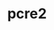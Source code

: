 ---
title: "pcre2"
layout: cache
categories: [package, v0.22.1]
meta: {"versions": ["10.43"], "compilers": ["apple-clang@=15.0.0", "cce@=15.0.1", "gcc@=10.2.1", "gcc@=10.3.0", "gcc@=11.1.0", "gcc@=11.4.0", "gcc@=7.3.1", "gcc@=7.5.0", "gcc@=9.4.0", "oneapi@=2024.0.0"], "oss": ["amzn2", "centos7", "rhel8", "sle_hpc15", "ubuntu18.04", "ubuntu20.04", "ubuntu22.04", "ventura"], "platforms": ["darwin", "linux"], "targets": ["aarch64", "neoverse_n1", "neoverse_v1", "neoverse_v2", "ppc64le", "x86_64_v3", "x86_64_v4", "zen4"], "stacks": ["aws-isc", "aws-isc-aarch64", "build_systems", "data-vis-sdk", "developer-tools", "developer-tools-manylinux2014", "e4s", "e4s-cray-rhel", "e4s-cray-sles", "e4s-neoverse-v2", "e4s-neoverse_v1", "e4s-oneapi", "e4s-power", "e4s-rocm-external", "ml-darwin-aarch64-mps", "ml-linux-x86_64-cpu", "ml-linux-x86_64-cuda", "radiuss", "root", "tutorial"], "num_specs": 14, "num_specs_by_stack": {"ml-darwin-aarch64-mps": 1, "root": 14, "aws-isc-aarch64": 2, "aws-isc": 1, "e4s-cray-rhel": 1, "developer-tools-manylinux2014": 1, "e4s-power": 1, "e4s-cray-sles": 1, "developer-tools": 1, "build_systems": 1, "radiuss": 1, "e4s-neoverse_v1": 1, "data-vis-sdk": 1, "e4s-neoverse-v2": 1, "ml-linux-x86_64-cuda": 1, "e4s": 1, "tutorial": 1, "e4s-rocm-external": 1, "ml-linux-x86_64-cpu": 1, "e4s-oneapi": 1}}
spec_details: [{"hash": "mb3qv5jv2fymysr6unkniqbps3p5pomb", "compiler": "apple-clang@=15.0.0", "versions": ["10.43"], "os": "ventura", "platform": "darwin", "target": "aarch64", "variants": ["build_system=autotools", "~jit", "+multibyte"], "stacks": ["ml-darwin-aarch64-mps", "root"], "size": "-", "tarball": "https://binaries.spack.io/releases/v0.22.1/build_cache/darwin-ventura-aarch64/apple-clang-15.0.0/pcre2-10.43/darwin-ventura-aarch64-apple-clang-15.0.0-pcre2-10.43-mb3qv5jv2fymysr6unkniqbps3p5pomb.spack"}, {"hash": "pzctnkpn42ro6sm7pcvh47llvmcndd5s", "compiler": "gcc@=7.3.1", "versions": ["10.43"], "os": "amzn2", "platform": "linux", "target": "aarch64", "variants": ["build_system=autotools", "~jit", "+multibyte"], "stacks": ["root", "aws-isc-aarch64"], "size": "-", "tarball": "https://binaries.spack.io/releases/v0.22.1/build_cache/linux-amzn2-aarch64/gcc-7.3.1/pcre2-10.43/linux-amzn2-aarch64-gcc-7.3.1-pcre2-10.43-pzctnkpn42ro6sm7pcvh47llvmcndd5s.spack"}, {"hash": "ehqd3zu6shyk2xwkbpzqgpy6gfe6ixp2", "compiler": "gcc@=7.3.1", "versions": ["10.43"], "os": "amzn2", "platform": "linux", "target": "neoverse_n1", "variants": ["build_system=autotools", "~jit", "+multibyte"], "stacks": ["root", "aws-isc-aarch64"], "size": "-", "tarball": "https://binaries.spack.io/releases/v0.22.1/build_cache/linux-amzn2-neoverse_n1/gcc-7.3.1/pcre2-10.43/linux-amzn2-neoverse_n1-gcc-7.3.1-pcre2-10.43-ehqd3zu6shyk2xwkbpzqgpy6gfe6ixp2.spack"}, {"hash": "houlvra2zqix4xfucnimqs3haowso52j", "compiler": "gcc@=7.3.1", "versions": ["10.43"], "os": "amzn2", "platform": "linux", "target": "x86_64_v3", "variants": ["build_system=autotools", "~jit", "+multibyte"], "stacks": ["aws-isc", "root"], "size": "-", "tarball": "https://binaries.spack.io/releases/v0.22.1/build_cache/linux-amzn2-x86_64_v3/gcc-7.3.1/pcre2-10.43/linux-amzn2-x86_64_v3-gcc-7.3.1-pcre2-10.43-houlvra2zqix4xfucnimqs3haowso52j.spack"}, {"hash": "n5ojrbaixom4cjzqnfwxago76tbc6l2r", "compiler": "cce@=15.0.1", "versions": ["10.43"], "os": "rhel8", "platform": "linux", "target": "zen4", "variants": ["build_system=autotools", "~jit", "+multibyte"], "stacks": ["root", "e4s-cray-rhel"], "size": "-", "tarball": "https://binaries.spack.io/releases/v0.22.1/build_cache/linux-rhel8-zen4/cce-15.0.1/pcre2-10.43/linux-rhel8-zen4-cce-15.0.1-pcre2-10.43-n5ojrbaixom4cjzqnfwxago76tbc6l2r.spack"}, {"hash": "goqesokkewchve32kfjysb4om75of35i", "compiler": "gcc@=10.2.1", "versions": ["10.43"], "os": "centos7", "platform": "linux", "target": "x86_64_v3", "variants": ["build_system=autotools", "~jit", "+multibyte"], "stacks": ["root", "developer-tools-manylinux2014"], "size": "-", "tarball": "https://binaries.spack.io/releases/v0.22.1/build_cache/linux-centos7-x86_64_v3/gcc-10.2.1/pcre2-10.43/linux-centos7-x86_64_v3-gcc-10.2.1-pcre2-10.43-goqesokkewchve32kfjysb4om75of35i.spack"}, {"hash": "55rml5kj7zwk633ooaxqwfiyz2cvzktd", "compiler": "gcc@=9.4.0", "versions": ["10.43"], "os": "ubuntu20.04", "platform": "linux", "target": "ppc64le", "variants": ["build_system=autotools", "~jit", "+multibyte"], "stacks": ["e4s-power", "root"], "size": "-", "tarball": "https://binaries.spack.io/releases/v0.22.1/build_cache/linux-ubuntu20.04-ppc64le/gcc-9.4.0/pcre2-10.43/linux-ubuntu20.04-ppc64le-gcc-9.4.0-pcre2-10.43-55rml5kj7zwk633ooaxqwfiyz2cvzktd.spack"}, {"hash": "xfwqbexrlsd3nocf5hgrolo2wgfrrbgk", "compiler": "gcc@=10.3.0", "versions": ["10.43"], "os": "sle_hpc15", "platform": "linux", "target": "x86_64_v4", "variants": ["build_system=autotools", "~jit", "+multibyte"], "stacks": ["e4s-cray-sles", "root"], "size": "-", "tarball": "https://binaries.spack.io/releases/v0.22.1/build_cache/linux-sle_hpc15-x86_64_v4/gcc-10.3.0/pcre2-10.43/linux-sle_hpc15-x86_64_v4-gcc-10.3.0-pcre2-10.43-xfwqbexrlsd3nocf5hgrolo2wgfrrbgk.spack"}, {"hash": "nfumxt2apdloalup7jyodudghzh27tfy", "compiler": "gcc@=7.5.0", "versions": ["10.43"], "os": "ubuntu18.04", "platform": "linux", "target": "x86_64_v3", "variants": ["build_system=autotools", "~jit", "+multibyte"], "stacks": ["developer-tools", "build_systems", "radiuss", "root"], "size": "-", "tarball": "https://binaries.spack.io/releases/v0.22.1/build_cache/linux-ubuntu18.04-x86_64_v3/gcc-7.5.0/pcre2-10.43/linux-ubuntu18.04-x86_64_v3-gcc-7.5.0-pcre2-10.43-nfumxt2apdloalup7jyodudghzh27tfy.spack"}, {"hash": "k3p2bzswnlryy2fnp3wkhmjzoqfmak6z", "compiler": "gcc@=11.4.0", "versions": ["10.43"], "os": "ubuntu22.04", "platform": "linux", "target": "neoverse_v1", "variants": ["build_system=autotools", "~jit", "+multibyte"], "stacks": ["e4s-neoverse_v1", "root"], "size": "-", "tarball": "https://binaries.spack.io/releases/v0.22.1/build_cache/linux-ubuntu22.04-neoverse_v1/gcc-11.4.0/pcre2-10.43/linux-ubuntu22.04-neoverse_v1-gcc-11.4.0-pcre2-10.43-k3p2bzswnlryy2fnp3wkhmjzoqfmak6z.spack"}, {"hash": "aamd2slb5rpo2jf7c7rmk3fs76orwuwn", "compiler": "gcc@=11.1.0", "versions": ["10.43"], "os": "ubuntu20.04", "platform": "linux", "target": "x86_64_v3", "variants": ["build_system=autotools", "~jit", "+multibyte"], "stacks": ["root", "data-vis-sdk"], "size": "-", "tarball": "https://binaries.spack.io/releases/v0.22.1/build_cache/linux-ubuntu20.04-x86_64_v3/gcc-11.1.0/pcre2-10.43/linux-ubuntu20.04-x86_64_v3-gcc-11.1.0-pcre2-10.43-aamd2slb5rpo2jf7c7rmk3fs76orwuwn.spack"}, {"hash": "btxv6qv2tajsp23kjcbkv5goo7vhg6sd", "compiler": "gcc@=11.4.0", "versions": ["10.43"], "os": "ubuntu22.04", "platform": "linux", "target": "neoverse_v2", "variants": ["build_system=autotools", "~jit", "+multibyte"], "stacks": ["e4s-neoverse-v2", "root"], "size": "-", "tarball": "https://binaries.spack.io/releases/v0.22.1/build_cache/linux-ubuntu22.04-neoverse_v2/gcc-11.4.0/pcre2-10.43/linux-ubuntu22.04-neoverse_v2-gcc-11.4.0-pcre2-10.43-btxv6qv2tajsp23kjcbkv5goo7vhg6sd.spack"}, {"hash": "vxov4myt27vqhloovg7ifr4irtnofmz3", "compiler": "gcc@=11.4.0", "versions": ["10.43"], "os": "ubuntu22.04", "platform": "linux", "target": "x86_64_v3", "variants": ["build_system=autotools", "~jit", "+multibyte"], "stacks": ["ml-linux-x86_64-cuda", "e4s", "tutorial", "root", "e4s-rocm-external", "ml-linux-x86_64-cpu"], "size": "-", "tarball": "https://binaries.spack.io/releases/v0.22.1/build_cache/linux-ubuntu22.04-x86_64_v3/gcc-11.4.0/pcre2-10.43/linux-ubuntu22.04-x86_64_v3-gcc-11.4.0-pcre2-10.43-vxov4myt27vqhloovg7ifr4irtnofmz3.spack"}, {"hash": "bslrzx3nzry6y74jvqktk7mk2qyy6svq", "compiler": "oneapi@=2024.0.0", "versions": ["10.43"], "os": "ubuntu22.04", "platform": "linux", "target": "x86_64_v3", "variants": ["build_system=autotools", "~jit", "+multibyte"], "stacks": ["root", "e4s-oneapi"], "size": "-", "tarball": "https://binaries.spack.io/releases/v0.22.1/build_cache/linux-ubuntu22.04-x86_64_v3/oneapi-2024.0.0/pcre2-10.43/linux-ubuntu22.04-x86_64_v3-oneapi-2024.0.0-pcre2-10.43-bslrzx3nzry6y74jvqktk7mk2qyy6svq.spack"}]
---
